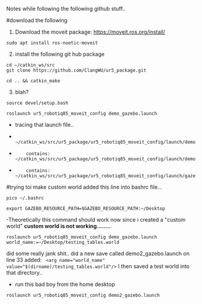 Notes while following the following github stuff..

#download the following

1. Download the moveit package: https://moveit.ros.org/install/
```
sudo apt install ros-noetic-moveit
```
2.  install the following git hub package
```
cd ~/catkin_ws/src
git clone https://github.com/ClangWU/ur5_package.git
```
```
cd .. && catkin_make
```
3. blah?
```
source devel/setup.bash
```
```
roslaunch ur5_robotiq85_moveit_config demo_gazebo.launch
```
- tracing that launch file..
-         ~/catkin_ws/src/ur5_package/ur5_robotiq85_moveit_config/launch/demo_gazebo.launch
-         contains: ~/catkin_ws/src/ur5_package/ur5_robotiq85_moveit_config/launch/demo.launch
-         contains: ~/catkin_ws/src/ur5_package/ur5_robotiq85_moveit_config/launch/gazebo.launch
        
#trying toi make custom world
added this line into bashrc file...
```
pico ~/.bashrc

```
```
export GAZEBO_RESOURCE_PATH=$GAZEBO_RESOURCE_PATH:~/Desktop 
```
-Theoretically this command should work now since i created a "custom world"
**custom world is not working........**

```
roslaunch ur5_robotiq85_moveit_config demo_gazebo.launch world_name:=~/Desktop/testing_tables.world

```
did some really jank shit.. did a new save called demo2_gazebo.launch
on line 33 added: ` <arg name="world_name" value="$(dirname)/testing_tables.world"/>`
I then saved a test world into that directory..
- run this bad boy from the home desktop
```
roslaunch ur5_robotiq85_moveit_config demo2_gazebo.launch
```
